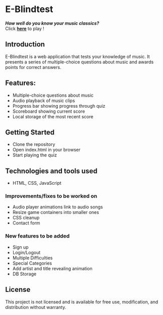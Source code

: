 # E-Blindtest

**_How well do you know your music classics?_**\
Click **[here](https://aquamarine-stardust-2e9bee.netlify.app/)** to play !

## Introduction

E-Blindtest is a web application that tests your knowledge of music.
It presents a series of multiple-choice questions about music and awards points for correct answers.

## Features:

-   Multiple-choice questions about music
-   Audio playback of music clips
-   Progress bar showing progress through quiz
-   Scoreboard showing current score
-   Local storage of the most recent score

## Getting Started

-   Clone the repository
-   Open index.html in your browser
-   Start playing the quiz

## Technologies and tools used

-   HTML, CSS, JavaScript


### Improvements/fixes to be worked on

-   Audio player animations link to audio songs
-   Resize game containers into smaller ones
-   CSS cleanup
-   Contact form

### New features to be added

-   Sign up
-   Login/Logout
-   Multiple Difficulties
-   Special Categories
-   Add artist and title revealing animation
-   DB Storage

## License

This project is not licensed and is available for free use, modification, and distribution without warranty.

